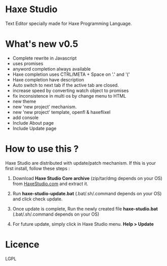 Haxe Studio
===========
Text Editor specially made for Haxe Programming Language.

What's new v0.5
=============

- Complete rewrite in Javascript
- uses promises
- anyword completion always available
- Haxe completion uses CTRL/META + Space on '.' and '('
- Haxe completion have description
- Auto switch to next tab if the active tab are closed.
- increase speed by converting watch object to promises
- fix inconsistence in multi os by change menu to HTML
- new theme
- new 'new project' mechanism.
- new 'new project' template, openfl & haxeflixel
- add console
- Include About page
- Include Update page


How to use this ?
=================

Haxe Studio are distributed with update/patch mechanism. If this is your first install, follow these steps :

1. Download **Haxe Studio Core archive** (zip/tar/dmg depends on your OS) from [HaxeStudio.com](http://www.haxestudio.com) and extract it.

2. Run **haxe-studio-update.bat** (.bat/.sh/.command depends on your OS) and click check update.

3. Once update is complete, Run the newly created file **haxe-studio.bat** (.bat/.sh/.command depends on your OS)

4. For future update, simply click in Haxe Studio menu. **Help > Update**


Licence
=======
LGPL